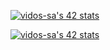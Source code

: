 <a href="https://github.com/JaeSeoKim/badge42"><img src="https://badge42.vercel.app/api/v2/cl3ddh38z003009jtucg5rypy/stats?cursusId=21&coalitionId=undefined" alt="vidos-sa's 42 stats" /></a>

<a href="https://github.com/JaeSeoKim/badge42"><img src="https://badge42.vercel.app/api/v2/cl3ddh38z003009jtucg5rypy/stats?cursusId=21&coalitionId=undefined" alt="vidos-sa's 42 stats" /></a>

<!--
**barbosavalex/barbosavalex** is a ✨ _special_ ✨ repository because its `README.md` (this file) appears on your GitHub profile.

Here are some ideas to get you started:


- 🔭 I’m currently working on ...
- 🌱 I’m currently learning ...
- 👯 I’m looking to collaborate on ...
- 🤔 I’m looking for help with ...
- 💬 Ask me about ...
- 📫 How to reach me: ...
- 😄 Pronouns: ...
- ⚡ Fun fact: ...
-->
